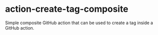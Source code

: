 # action-create-tag-composite
Simple composite GitHub action that can be used to create a tag inside a GitHub action.
